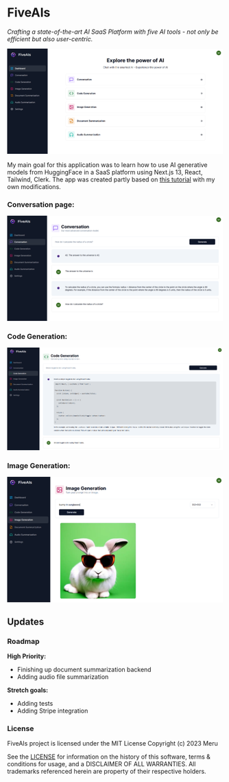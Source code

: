 # FiveAIs
_Crafting a state-of-the-art AI SaaS Platform with five AI tools - not only be efficient but also user-centric._

![Alt text](/public/main.png)

My main goal for this application was to learn how to use AI generative models from HuggingFace in a SaaS platform using Next.js 13, React, Tailwind, Clerk. The app was created partly based on [this tutorial](https://github.com/AntonioErdeljac/next13-ai-saas/tree/master) with my own modifications.

### Conversation page:

![Alt text](/public/conversation.png)

### Code Generation:

![Alt text](/public/code.png)

### Image Generation:

![Alt text](/public/imagegen.png)

## Updates

### Roadmap

**High Priority:**

* Finishing up document summarization backend
* Adding audio file summarization

**Stretch goals:**

* Adding tests
* Adding Stripe integration

### License

FiveAIs project is licensed under the MIT License Copyright (c) 2023 Meru 

See the [LICENSE](/LICENSE) for information on the history of this software, terms & conditions for usage, and a DISCLAIMER OF ALL WARRANTIES. All trademarks referenced herein are property of their respective holders.